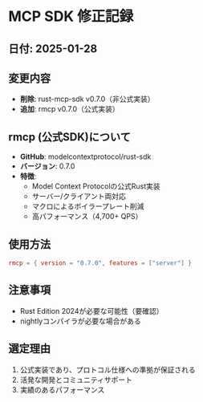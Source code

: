 # MCP SDK 修正記録

## 日付: 2025-01-28

## 変更内容
- **削除**: rust-mcp-sdk v0.7.0（非公式実装）
- **追加**: rmcp v0.7.0（公式実装）

## rmcp (公式SDK)について
- **GitHub**: modelcontextprotocol/rust-sdk
- **バージョン**: 0.7.0
- **特徴**:
  - Model Context Protocolの公式Rust実装
  - サーバー/クライアント両対応
  - マクロによるボイラープレート削減
  - 高パフォーマンス（4,700+ QPS）

## 使用方法
```toml
rmcp = { version = "0.7.0", features = ["server"] }
```

## 注意事項
- Rust Edition 2024が必要な可能性（要確認）
- nightlyコンパイラが必要な場合がある

## 選定理由
1. 公式実装であり、プロトコル仕様への準拠が保証される
2. 活発な開発とコミュニティサポート
3. 実績のあるパフォーマンス